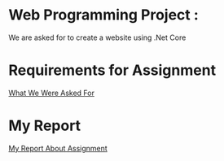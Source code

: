 # Web Programming Project :  
We are asked for to create a website using .Net Core

# Requirements for Assignment 
[What We Were Asked For](Documents/WebProgProje2023Guz.pdf) 

# My Report 
[My Report About Assignment](<Documents/Rapor Github.pdf>)
